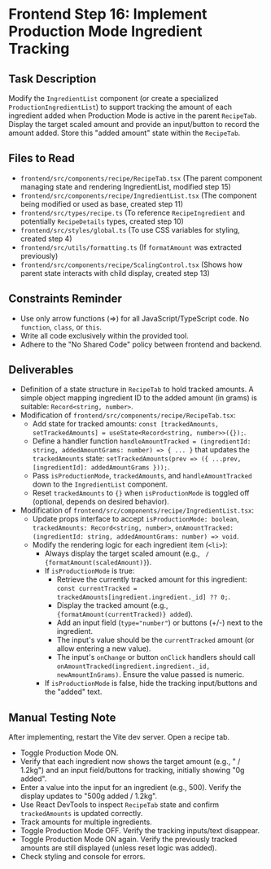 # Frontend Step 16: Implement Production Mode Ingredient Tracking

## Task Description
Modify the `IngredientList` component (or create a specialized `ProductionIngredientList`) to support tracking the amount of each ingredient added when Production Mode is active in the parent `RecipeTab`. Display the target scaled amount and provide an input/button to record the amount added. Store this "added amount" state within the `RecipeTab`.

## Files to Read
*   `frontend/src/components/recipe/RecipeTab.tsx` (The parent component managing state and rendering IngredientList, modified step 15)
*   `frontend/src/components/recipe/IngredientList.tsx` (The component being modified or used as base, created step 11)
*   `frontend/src/types/recipe.ts` (To reference `RecipeIngredient` and potentially `RecipeDetails` types, created step 10)
*   `frontend/src/styles/global.ts` (To use CSS variables for styling, created step 4)
*   `frontend/src/utils/formatting.ts` (If `formatAmount` was extracted previously)
*   `frontend/src/components/recipe/ScalingControl.tsx` (Shows how parent state interacts with child display, created step 13)
## Constraints Reminder
*   Use only arrow functions (=>) for all JavaScript/TypeScript code. No `function`, `class`, or `this`.
*   Write all code exclusively within the provided tool.
*   Adhere to the "No Shared Code" policy between frontend and backend.

## Deliverables
*   Definition of a state structure in `RecipeTab` to hold tracked amounts. A simple object mapping ingredient ID to the added amount (in grams) is suitable: `Record<string, number>`.
*   Modification of `frontend/src/components/recipe/RecipeTab.tsx`:
    *   Add state for tracked amounts: `const [trackedAmounts, setTrackedAmounts] = useState<Record<string, number>>({});`.
    *   Define a handler function `handleAmountTracked = (ingredientId: string, addedAmountGrams: number) => { ... }` that updates the `trackedAmounts` state: `setTrackedAmounts(prev => ({ ...prev, [ingredientId]: addedAmountGrams }));`.
    *   Pass `isProductionMode`, `trackedAmounts`, and `handleAmountTracked` down to the `IngredientList` component.
    *   Reset `trackedAmounts` to `{}` when `isProductionMode` is toggled off (optional, depends on desired behavior).
*   Modification of `frontend/src/components/recipe/IngredientList.tsx`:
    *   Update props interface to accept `isProductionMode: boolean`, `trackedAmounts: Record<string, number>`, `onAmountTracked: (ingredientId: string, addedAmountGrams: number) => void`.
    *   Modify the rendering logic for each ingredient item (`<li>`):
        *   Always display the target scaled amount (e.g., ` / {formatAmount(scaledAmount)}`).
        *   If `isProductionMode` is true:
            *   Retrieve the currently tracked amount for this ingredient: `const currentTracked = trackedAmounts[ingredient.ingredient._id] ?? 0;`.
            *   Display the tracked amount (e.g., `{formatAmount(currentTracked)} added`).
            *   Add an input field (`type="number"`) or buttons (+/-) next to the ingredient.
            *   The input's value should be the `currentTracked` amount (or allow entering a new value).
            *   The input's `onChange` or button `onClick` handlers should call `onAmountTracked(ingredient.ingredient._id, newAmountInGrams)`. Ensure the value passed is numeric.
        *   If `isProductionMode` is false, hide the tracking input/buttons and the "added" text.

## Manual Testing Note
After implementing, restart the Vite dev server. Open a recipe tab.
*   Toggle Production Mode ON.
*   Verify that each ingredient now shows the target amount (e.g., " / 1.2kg") and an input field/buttons for tracking, initially showing "0g added".
*   Enter a value into the input for an ingredient (e.g., 500). Verify the display updates to "500g added / 1.2kg".
*   Use React DevTools to inspect `RecipeTab` state and confirm `trackedAmounts` is updated correctly.
*   Track amounts for multiple ingredients.
*   Toggle Production Mode OFF. Verify the tracking inputs/text disappear.
*   Toggle Production Mode ON again. Verify the previously tracked amounts are still displayed (unless reset logic was added).
*   Check styling and console for errors.